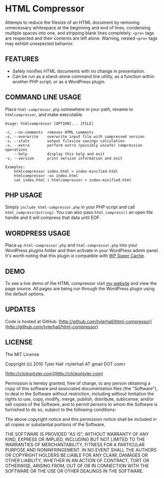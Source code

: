 HTML Compressor
=========

Attemps to reduce the filesize of an HTML document by removing unnecessary whitespace at the beginning and end of lines, condensing multiple spaces into one, and stripping blank lines completely. `<pre>` tags are respected and their contents are left alone. Warning, nested `<pre>` tags may exhibit unexpected behavior.

FEATURES
--------

 * Safely minifies HTML documents with no change in presentation.
 * Can be run as a stand-alone command line utility, as a function within another PHP script, or as a WordPress plugin.

COMMAND LINE USAGE
-------

Place `html-compressor.php` somewhere in your path, rename to `htmlcompressor`, and make executable.

    Usage: htmlcompressor [OPTION]... [FILE]

    -c, --no-comments  removes HTML comments
    -o, --overwrite    overwrite input file with compressed version
    -s, --stats        output filesize savings calculation
    -x, --extra        perform extra (possibly unsafe) compression operations
        --help         display this help and exit
    -v, --version      print version information and exit

    Examples:
        htmlcompressor index.html > index-minified.html
        htmlcompressor -ox index.html
        cat index.html | htmlcompressor > index-minified.html

PHP USAGE
-------

Simply `include html-compressor.php` in your PHP script and call `html_compress($string)`. You can also pass `html_compress()` an open file handle and it will compress that data until EOF.

WORDPRESS USAGE
--------

Place `wp-html-compressor.php` and `html-compressor.php` into your WordPress plugins folder and then activate in your WordPress admin panel. It's worth noting that this plugin _is_ compatible with [WP Super Cache](http://ocaoimh.ie/wp-super-cache/).

DEMO
-------

To see a live demo of the HTML compressor visit [my website](http://clickontyler.com) and view the page source. All pages are being run through the WordPress plugin using the default options.

UPDATES
-------

Code is hosted at GitHub: [http://github.com/tylerhall/html-compressor](http://github.com/tylerhall/html-compressor)

LICENSE
-------

The MIT License

Copyright (c) 2010 Tyler Hall &lt;tylerhall AT gmail DOT com&gt;

[http://clickontyler.com](http://clickontyler.com)

Permission is hereby granted, free of charge, to any person obtaining a copy
of this software and associated documentation files (the "Software"), to deal
in the Software without restriction, including without limitation the rights
to use, copy, modify, merge, publish, distribute, sublicense, and/or sell
copies of the Software, and to permit persons to whom the Software is
furnished to do so, subject to the following conditions:

The above copyright notice and this permission notice shall be included in
all copies or substantial portions of the Software.

THE SOFTWARE IS PROVIDED "AS IS", WITHOUT WARRANTY OF ANY KIND, EXPRESS OR
IMPLIED, INCLUDING BUT NOT LIMITED TO THE WARRANTIES OF MERCHANTABILITY,
FITNESS FOR A PARTICULAR PURPOSE AND NONINFRINGEMENT. IN NO EVENT SHALL THE
AUTHORS OR COPYRIGHT HOLDERS BE LIABLE FOR ANY CLAIM, DAMAGES OR OTHER
LIABILITY, WHETHER IN AN ACTION OF CONTRACT, TORT OR OTHERWISE, ARISING FROM,
OUT OF OR IN CONNECTION WITH THE SOFTWARE OR THE USE OR OTHER DEALINGS IN
THE SOFTWARE.
